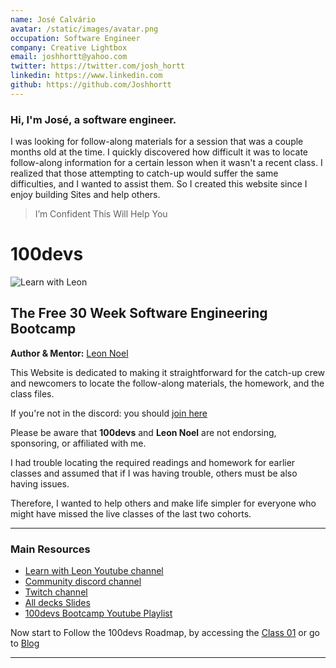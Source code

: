 ```yaml
---
name: José Calvário
avatar: /static/images/avatar.png
occupation: Software Engineer
company: Creative Lightbox
email: joshhortt@yahoo.com
twitter: https://twitter.com/josh_hortt
linkedin: https://www.linkedin.com
github: https://github.com/Joshhortt
---
```


### Hi, I'm José, a software engineer.

I was looking for follow-along materials for a session that was a couple months old at the time. I quickly discovered how difficult it was to locate follow-along information for a certain lesson when it wasn't a recent class. I realized that those attempting to catch-up would suffer the same difficulties, and I wanted to assist them. So I created this website since I enjoy building Sites and help others.

> I’m Confident This Will Help You

# 100devs

![Learn with Leon](https://cdn.hashnode.com/res/hashnode/image/upload/v1670953726498/srISn-PoF.png?auto=compress)

## The Free 30 Week Software Engineering Bootcamp

**Author & Mentor:** [Leon Noel](https://leonnoel.com/100devs/)

This Website is dedicated to making it straightforward for the catch-up crew and newcomers to locate the follow-along materials, the homework, and the class files.

If you're not in the discord: you should [join here](https://discord.com/invite/zNxhjnmDPy)

Please be aware that **100devs** and **Leon Noel** are not endorsing, sponsoring, or affiliated with me.

I had trouble locating the required readings and homework for earlier classes and assumed that if I was having trouble, others must be also having issues.

Therefore, I wanted to help others and make life simpler for everyone who might have missed the live classes of the last two cohorts.

---

### Main Resources

- [Learn with Leon Youtube channel ](https://www.youtube.com/@learnwithleon)
- [Community discord channel](https://leonnoel.com/discord)
- [Twitch channel ](https://leonnoel.com/twitch)
- [All decks Slides](https://slides.com/leonnoel/)
- [100devs Bootcamp Youtube Playlist](https://www.youtube.com/playlist?list=PLBf-QcbaigsKwq3k2YEBQS17xUwfOA3O3)

Now start to Follow the 100devs Roadmap, by accessing the [Class 01](http://localhost:3000/blog/hundreddevs01) or go to [Blog](http://localhost:3000/blog/)

---
